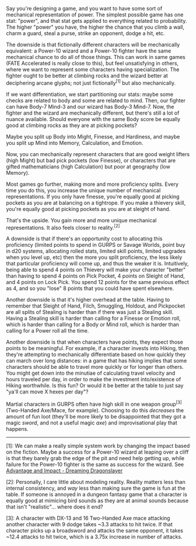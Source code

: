 Say you're designing a game, and you want to have some sort of mechanical
representation of power. The simplest possible game has one stat: "power", and
that stat gets applied to everything related to probability. The higher "power"
you have, the higher the chance that you climb a wall, charm a guard, steal a
purse, strike an opponent, dodge a hit, etc.

The downside is that fictionally different characters will be mechanically
equivalent: a Power-10 wizard and a Power-10 fighter have the same mechanical
chance to do all of those things. This can work in same games (FATE Accelerated
is really close to this), but feel unsatisfying in others, where we want to
represent some characters having specialization. The fighter ought to be better
at climbing rocks and the wizard better at deciphering arcane glyphs; not just
fictionally<sup>[1]</sup> but also mechanically.

If we want differentiation, we start partitioning our stats: maybe some checks
are related to body and some are related to mind. Then, our fighter can have
Body-7 Mind-3 and our wizard has Body-3 Mind-7. Now, the fighter and the wizard
are mechanically different, but there's still a lot of nuance available.
Should everyone with the same Body score be equally good at climbing rocks as
they are at picking pockets?

Maybe you split up Body into Might, Finesse, and Hardiness, and maybe you split
up Mind into Memory, Calculation, and Emotion.

Now, you can mechanically represent characters that are good weight lifters
(high Might) but bad pick pockets (low Finesse), or characters that are gifted
mathematicians (high Calculation) but poor at geography (low Memory).

Most games go further, making more and more proficiency splits. Every time you
do this, you increase the unique number of mechanical representations. If you
only have finesse, you're equally good at picking pockets as you are at
balancing on a tightrope. If you make a thievery skill, you're equally good at
picking pockets as you are at sleight of hand.

That's the upside. You gain more and more unique mechanical representations.
It also feels closer to reality.<sup>[2]</sup>

A downside is that if there's an opportunity cost to allocating this
proficiency (limited points to spend in GURPS or Savage Worlds, point buy in
d20 systems, allocating rolled stats, limited skill points, limited upgrades
when you level up, etc) then the more you split proficiency, the less likely
that particular proficiency will come up, and thus the weaker it is.
Intuitively, being able to spend 4 points on Thievery will make your character
"better" than having to spend 4 points on Pick Pocket, 4 points on Sleight of
Hand, and 4 points on Lock Pick. You spend 12 points for the same previous
effect as 4, and so you "lose" 8 points that you could have spent elsewhere.

Another downside is that it's higher overhead at the table. Having to remember
that Sleight of Hand, Filch, Smuggling, Holdout, and Pickpocket are all splits
of Stealing is harder than if there was just a Stealing skill. Having a
Stealing skill is harder than calling for a Finesse or Emotion roll, which is
harder than calling for a Body or Mind roll, which is harder than calling for a
Power roll all the time.

Another downside is that when characters have points, they expect those points
to be meaningful. For example, if a character invests into Hiking, then they're
attempting to mechanically differentiate based on how quickly they can march
over long distances: in a game that has hiking implies that some characters
should be able to travel more quickly or for longer than others. You might get
down into the minutiae of calculating travel velocity and hours traveled per
day, in order to make the investment into/existence of Hiking worthwhile. Is
this fun? Or would it be better at the table to just say "ya'll can move X
hexes per day"? 

Martial characters in GURPS often have high skill in one weapon
group<sup>[3]</sup> (Two-Handed Axe/Mace, for example). Choosing to do this
*decreases* the amount of fun loot (they'll be more likely to be disappointed
that they got a magic *sword*, and not a useful magic *axe*) and improvisational
play that happens.

---

[1]: We can make a really simple system work by changing the impact based on
the fiction. Maybe a success for a Power-10 wizard at leaping over a cliff is
that they barely grab the edge of the pit and need help getting up, while
failure for the Power-10 fighter is the same as success for the wizard. See
[Advantage and Impact - Dreaming
Dragonslayer](https://dreamingdragonslayer.com/2020/03/28/advantage-and-impact/)

[2]: Personally, I care little about modeling reality. Reality matters less
than internal consistency, and *way* less than making sure the game is fun at
the table. If someone is annoyed in a dungeon fantasy game that a character is
equally good at mimicing bird sounds as they are at animal sounds because that
isn't "realistic"... where does it end?

[3]: A character with DX-13 and 16 Two-Handed Axe mace attacking another
character with 9 dodge takes ~3.3 attacks to hit twice. If that character picks
up a broadsword and attacks the same opponent, it takes ~12.4 attacks to hit
twice, which is a 3.75x increase in number of attacks.
